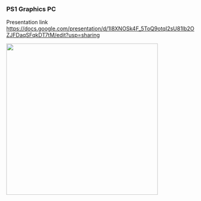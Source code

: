 ### PS1 Graphics PC
Presentation link <a href="https://docs.google.com/presentation/d/1l8XNOSk4F_5ToQ9otqI2sU81lb2OZJFDaqSFqkDT7tM/edit?usp=sharing">https://docs.google.com/presentation/d/1l8XNOSk4F_5ToQ9otqI2sU81lb2OZJFDaqSFqkDT7tM/edit?usp=sharing</a>

<img src="https://github.com/user-attachments/assets/f2e385b3-a58b-40eb-915b-4414c9bb4f57" width="400">
